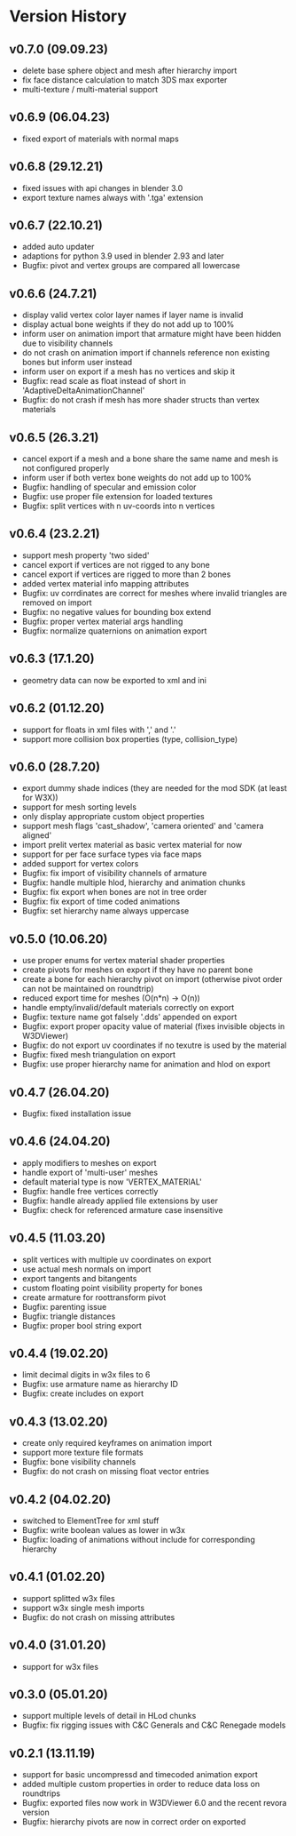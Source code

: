 # Version History

## v0.7.0 (09.09.23)
* delete base sphere object and mesh after hierarchy import
* fix face distance calculation to match 3DS max exporter
* multi-texture / multi-material support

## v0.6.9 (06.04.23)
* fixed export of materials with normal maps

## v0.6.8 (29.12.21)
* fixed issues with api changes in blender 3.0
* export texture names always with '.tga' extension

## v0.6.7 (22.10.21)
* added auto updater
* adaptions for python 3.9 used in blender 2.93 and later
* Bugfix: pivot and vertex groups are compared all lowercase

## v0.6.6 (24.7.21)
* display valid vertex color layer names if layer name is invalid
* display actual bone weights if they do not add up to 100%
* inform user on animation import that armature might have been hidden due to visibility channels
* do not crash on animation import if channels reference non existing bones but inform user instead
* inform user on export if a mesh has no vertices and skip it
* Bugfix: read scale as float instead of short in 'AdaptiveDeltaAnimationChannel'
* Bugfix: do not crash if mesh has more shader structs than vertex materials

## v0.6.5 (26.3.21)
* cancel export if a mesh and a bone share the same name and mesh is not configured properly
* inform user if both vertex bone weights do not add up to 100%
* Bugfix: handling of specular and emission color
* Bugfix: use proper file extension for loaded textures
* Bugfix: split vertices with n uv-coords into n vertices

## v0.6.4 (23.2.21)
* support mesh property 'two sided'
* cancel export if vertices are not rigged to any bone
* cancel export if vertices are rigged to more than 2 bones
* added vertex material info mapping attributes
* Bugfix: uv corrdinates are correct for meshes where invalid triangles are removed on import
* Bugfix: no negative values for bounding box extend
* Bugfix: proper vertex material args handling
* Bugfix: normalize quaternions on animation export

## v0.6.3 (17.1.20)
* geometry data can now be exported to xml and ini

## v0.6.2 (01.12.20)
* support for floats in xml files with ',' and '.'
* support more collision box properties (type, collision_type)

## v0.6.0 (28.7.20)
* export dummy shade indices (they are needed for the mod SDK (at least for W3X))
* support for mesh sorting levels
* only display appropriate custom object properties
* support mesh flags 'cast_shadow', 'camera oriented' and 'camera aligned'
* import prelit vertex material as basic vertex material for now
* support for per face surface types via face maps
* added support for vertex colors
* Bugfix: fix import of visibility channels of armature
* Bugfix: handle multiple hlod, hierarchy and animation chunks
* Bugfix: fix export when bones are not in tree order
* Bugfix: fix export of time coded animations
* Bugfix: set hierarchy name always uppercase

## v0.5.0 (10.06.20)
* use proper enums for vertex material shader properties
* create pivots for meshes on export if they have no parent bone
* create a bone for each hierarchy pivot on import (otherwise pivot order can not be maintained on roundtrip)
* reduced export time for meshes (O(n*n) -> O(n))
* handle empty/invalid/default materials correctly on export
* Bugfix: texture name got falsely '.dds' appended on export
* Bugfix: export proper opacity value of material (fixes invisible objects in W3DViewer)
* Bugfix: do not export uv coordinates if no texutre is used by the material
* Bugfix: fixed mesh triangulation on export
* Bugfix: use proper hierarchy name for animation and hlod on export

## v0.4.7 (26.04.20)
* Bugfix: fixed installation issue

## v0.4.6 (24.04.20)
* apply modifiers to meshes on export
* handle export of 'multi-user' meshes
* default material type is now 'VERTEX_MATERIAL'
* Bugfix: handle free vertices correctly
* Bugfix: handle already applied file extensions by user
* Bugfix: check for referenced armature case insensitive

## v0.4.5 (11.03.20)
* split vertices with multiple uv coordinates on export
* use actual mesh normals on import
* export tangents and bitangents
* custom floating point visibility property for bones
* create armature for roottransform pivot
* Bugfix: parenting issue
* Bugfix: triangle distances
* Bugfix: proper bool string export

## v0.4.4 (19.02.20)
* limit decimal digits in w3x files to 6
* Bugfix: use armature name as hierarchy ID
* Bugfix: create includes on export

## v0.4.3 (13.02.20)
* create only required keyframes on animation import
* support more texture file formats
* Bugfix: bone visibility channels
* Bugfix: do not crash on missing float vector entries

## v0.4.2 (04.02.20)
* switched to ElementTree for xml stuff
* Bugfix: write boolean values as lower in w3x
* Bugfix: loading of animations without include for corresponding hierarchy

## v0.4.1 (01.02.20)
* support splitted w3x files
* support w3x single mesh imports
* Bugfix: do not crash on missing attributes

## v0.4.0 (31.01.20)
* support for w3x files

## v0.3.0 (05.01.20)
* support multiple levels of detail in HLod chunks
* Bugfix: fix rigging issues with C&C Generals and C&C Renegade models

## v0.2.1 (13.11.19)
* support for basic uncompressd and timecoded animation export
* added multiple custom properties in order to reduce data loss on roundtrips
* Bugfix: exported files now work in W3DViewer 6.0 and the recent revora version
* Bugfix: hierarchy pivots are now in correct order on exported

